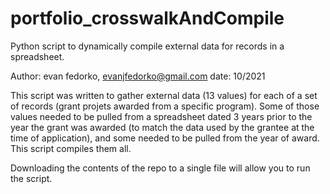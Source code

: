 # portfolio_crosswalkAndCompile

Python script to dynamically compile external data for records in a spreadsheet. 

Author: evan fedorko, evanjfedorko@gmail.com
date: 10/2021

This script was written to gather external data (13 values) for each of a set of records
(grant projets awarded from a specific program). Some of those values needed to be pulled
from a spreadsheet dated 3 years prior to the year the grant was awarded (to match the
data used by the grantee at the time of application), and some needed to be pulled from the
year of award. This script compiles them all.

Downloading the contents of the repo to a single file will allow you to run the script. 
